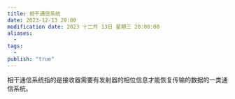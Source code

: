 ```yaml
---
title: 相干通信系统
date: 2023-12-13 20:00
modification date: 2023 十二月 13日 星期三 20:00:00
aliases:
  - 
tags:
  - 
publish: "true"
---
```


相干通信系统指的是接收器需要有发射器的相位信息才能恢复传输的数据的一类通信系统。

